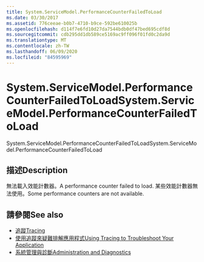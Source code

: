 ```yaml
---
title: System.ServiceModel.PerformanceCounterFailedToLoad
ms.date: 03/30/2017
ms.assetid: 776ceeae-b0b7-4710-b9ce-592be610025b
ms.openlocfilehash: d114f7e6fd10d27da7544bdb0df47bed695cdf8d
ms.sourcegitcommit: cdb295dd1db589ce5169ac9ff096f01fd0c2da9d
ms.translationtype: MT
ms.contentlocale: zh-TW
ms.lasthandoff: 06/09/2020
ms.locfileid: "84595969"
---
```

# <a name="systemservicemodelperformancecounterfailedtoload"></a><span data-ttu-id="73653-102">System.ServiceModel.PerformanceCounterFailedToLoad</span><span class="sxs-lookup"><span data-stu-id="73653-102">System.ServiceModel.PerformanceCounterFailedToLoad</span></span>
<span data-ttu-id="73653-103">System.ServiceModel.PerformanceCounterFailedToLoad</span><span class="sxs-lookup"><span data-stu-id="73653-103">System.ServiceModel.PerformanceCounterFailedToLoad</span></span>  
  
## <a name="description"></a><span data-ttu-id="73653-104">描述</span><span class="sxs-lookup"><span data-stu-id="73653-104">Description</span></span>  
 <span data-ttu-id="73653-105">無法載入效能計數器。</span><span class="sxs-lookup"><span data-stu-id="73653-105">A performance counter failed to load.</span></span> <span data-ttu-id="73653-106">某些效能計數器無法使用。</span><span class="sxs-lookup"><span data-stu-id="73653-106">Some performance counters are not available.</span></span>  
  
## <a name="see-also"></a><span data-ttu-id="73653-107">請參閱</span><span class="sxs-lookup"><span data-stu-id="73653-107">See also</span></span>

- [<span data-ttu-id="73653-108">追蹤</span><span class="sxs-lookup"><span data-stu-id="73653-108">Tracing</span></span>](index.md)
- [<span data-ttu-id="73653-109">使用追蹤來疑難排解應用程式</span><span class="sxs-lookup"><span data-stu-id="73653-109">Using Tracing to Troubleshoot Your Application</span></span>](using-tracing-to-troubleshoot-your-application.md)
- [<span data-ttu-id="73653-110">系統管理與診斷</span><span class="sxs-lookup"><span data-stu-id="73653-110">Administration and Diagnostics</span></span>](../index.md)
